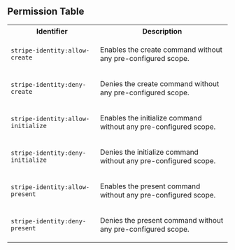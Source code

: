 
## Permission Table 

<table>
<tr>
<th>Identifier</th>
<th>Description</th>
</tr>


<tr>
<td>

`stripe-identity:allow-create`

</td>
<td>

Enables the create command without any pre-configured scope.

</td>
</tr>

<tr>
<td>

`stripe-identity:deny-create`

</td>
<td>

Denies the create command without any pre-configured scope.

</td>
</tr>

<tr>
<td>

`stripe-identity:allow-initialize`

</td>
<td>

Enables the initialize command without any pre-configured scope.

</td>
</tr>

<tr>
<td>

`stripe-identity:deny-initialize`

</td>
<td>

Denies the initialize command without any pre-configured scope.

</td>
</tr>

<tr>
<td>

`stripe-identity:allow-present`

</td>
<td>

Enables the present command without any pre-configured scope.

</td>
</tr>

<tr>
<td>

`stripe-identity:deny-present`

</td>
<td>

Denies the present command without any pre-configured scope.

</td>
</tr>
</table>
